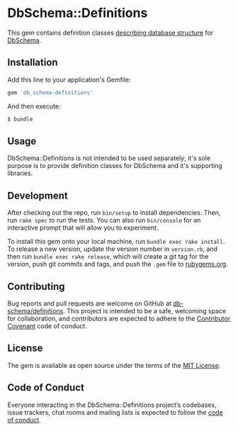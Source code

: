 # DbSchema::Definitions

This gem contains definition classes
[describing database structure](https://github.com/db-schema/core/wiki/Schema-analysis-DSL)
for [DbSchema](https://github.com/db-schema/core).

## Installation

Add this line to your application's Gemfile:

``` ruby
gem 'db_schema-definitions'
```

And then execute:

``` sh
$ bundle
```

## Usage

DbSchema::Definitions is not intended to be used separately;
it's sole purpose is to provide definition classes for DbSchema
and it's supporting libraries.

## Development

After checking out the repo, run `bin/setup` to install dependencies.
Then, run `rake spec` to run the tests. You can also run `bin/console`
for an interactive prompt that will allow you to experiment.

To install this gem onto your local machine, run `bundle exec rake install`.
To release a new version, update the version number in `version.rb`,
and then run `bundle exec rake release`, which will create a git tag
for the version, push git commits and tags, and push the `.gem` file
to [rubygems.org](https://rubygems.org).

## Contributing

Bug reports and pull requests are welcome on GitHub
at [db-schema/definitions](https://github.com/db-schema/definitions).
This project is intended to be a safe, welcoming space for collaboration,
and contributors are expected to adhere to the
[Contributor Covenant](http://contributor-covenant.org) code of conduct.

## License

The gem is available as open source under the terms of
the [MIT License](https://opensource.org/licenses/MIT).

## Code of Conduct

Everyone interacting in the DbSchema::Definitions project’s codebases,
issue trackers, chat rooms and mailing lists is expected to follow
the [code of conduct](https://github.com/db-schema/definitions/blob/master/CODE_OF_CONDUCT.md).
